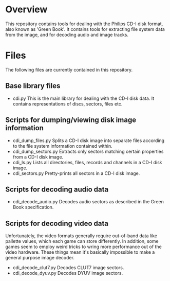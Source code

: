 # Overview
This repository contains tools for dealing with the Philips CD-I disk format,
also known as 'Green Book'. It contains tools for extracting file system data
from the image, and for decoding audio and image tracks.

# Files
The following files are currently contained in this repository.

## Base library files
* cdi.py
    This is the main library for dealing with the CD-I disk data. It contains representations of discs, sectors, files etc.

## Scripts for dumping/viewing disk image information
* cdi_dump_files.py
    Splits a CD-I disk image into separate files according to the file system information contained within.
* cdi_dump_sectors.py
    Extracts only sectors matching certain properties from a CD-I disk image.
* cdi_ls.py
    Lists all directories, files, records and channels in a CD-I disk image.
* cdi_sectors.py
    Pretty-prints all sectors in a CD-I disk image.

## Scripts for decoding audio data
* cdi_decode_audio.py
    Decodes audio sectors as described in the Green Book specification.

## Scripts for decoding video data
Unfortunately, the video formats generally require out-of-band data like pallette values, which each game can store differently.
In addition, some games seem to employ weird tricks to wring more performance out of the video hardware. These things mean it's basically impossible to make a general purpose image decoder.

* cdi_decode_clut7.py
    Decodes CLUT7 image sectors.
* cdi_decode_dyuv.py
    Decodes DYUV image sectors.
